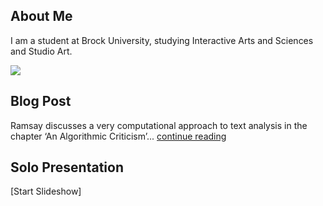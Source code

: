 ## About Me

I am a student at Brock University, studying Interactive Arts and Sciences and Studio Art.

![](images/CherryBlossomDream_LowRes.png)

## Blog Post

Ramsay discusses a very computational approach to text analysis in the chapter ‘An Algorithmic Criticism’... [continue reading](blog)

## Solo Presentation

[Start Slideshow]
